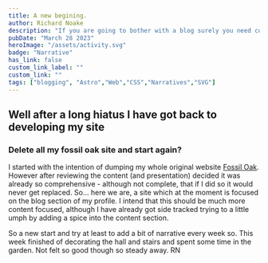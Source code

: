 ```yaml
---
title: A new begining.
author: Richard Noake
description: "If you are going to bother with a blog surely you need content!"
pubDate: "March 28 2023"
heroImage: "/assets/activity.svg"
badge: "Narrative"
has_link: false
custom_link_label: ""
custom_link: ""
tags: ["blogging", "Astro","Web","CSS","Narratives","SVG"]
---
```


## Well after a long hiatus I have got back to developing my site

### Delete all my fossil oak site and start again?

I started with the intention of dumping my whole original website [Fossil Oak](https://fossiloak.co.uk/). However after reviewing the content (and presentation) decided it was already so comprehensive - although not complete, that if I did so it would never get replaced. So... here we are, a site which at the moment is focused on the blog section of my profile. I intend that this should be much more content focused, although I have already got side tracked trying to a little umph by adding a spice into the content section.

So a new start and try at least to add a bit of narrative every week so. This week finished of decorating the hall and stairs and spent some time in the garden. Not felt so good though so steady away.
RN
